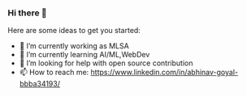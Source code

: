 ### Hi there 👋

<!--
**a-abhinav/a-abhinav** is a ✨ _special_ ✨ repository because its `README.md` (this file) appears on your GitHub profile.
-->

Here are some ideas to get you started:

- 🔭 I’m currently working as MLSA
- 🌱 I’m currently learning AI/ML,WebDev
- 🤔 I’m looking for help with open source contribution
- 📫 How to reach me: https://www.linkedin.com/in/abhinav-goyal-bbba34193/
<!--
- 👯 I’m looking to collaborate on ...
- 💬 Ask me about ...
- ⚡ Fun fact: ...
-->

